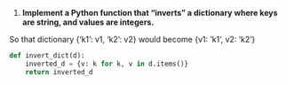 1. **Implement a Python function that “inverts” a dictionary where keys are string, and values are integers.**

So that dictionary {‘k1’: v1, ‘k2’: v2} would become {v1: ’k1’, v2: ‘k2’}

```python
def invert_dict(d):
    inverted_d = {v: k for k, v in d.items()}
    return inverted_d
```

